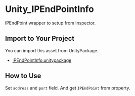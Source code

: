 # Unity_IPEndPointInfo

IPEndPoint wrapper to setup from Inspector.

## Import to Your Project

You can import this asset from UnityPackage.

- [IPEndPointInfo.unitypackage](https://github.com/XJINE/Unity_IPEndPointInfo/blob/master/IPEndPointInfo.unitypackage)

## How to Use

Set ``address`` and ``port`` field. And get ``IPEndPoint`` from property.